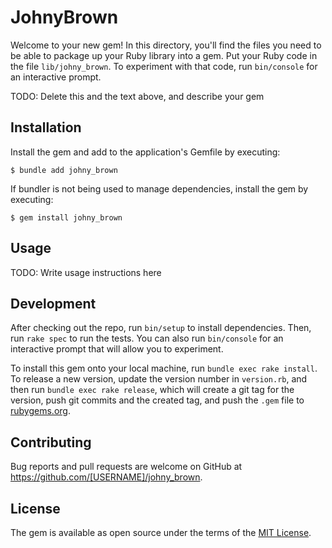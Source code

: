 # JohnyBrown

Welcome to your new gem! In this directory, you'll find the files you need to be able to package up your Ruby library into a gem. Put your Ruby code in the file `lib/johny_brown`. To experiment with that code, run `bin/console` for an interactive prompt.

TODO: Delete this and the text above, and describe your gem

## Installation

Install the gem and add to the application's Gemfile by executing:

    $ bundle add johny_brown

If bundler is not being used to manage dependencies, install the gem by executing:

    $ gem install johny_brown

## Usage

TODO: Write usage instructions here

## Development

After checking out the repo, run `bin/setup` to install dependencies. Then, run `rake spec` to run the tests. You can also run `bin/console` for an interactive prompt that will allow you to experiment.

To install this gem onto your local machine, run `bundle exec rake install`. To release a new version, update the version number in `version.rb`, and then run `bundle exec rake release`, which will create a git tag for the version, push git commits and the created tag, and push the `.gem` file to [rubygems.org](https://rubygems.org).

## Contributing

Bug reports and pull requests are welcome on GitHub at https://github.com/[USERNAME]/johny_brown.

## License

The gem is available as open source under the terms of the [MIT License](https://opensource.org/licenses/MIT).
